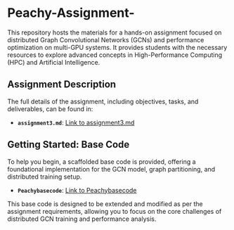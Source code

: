 Peachy-Assignment-
==================

This repository hosts the materials for a hands-on assignment focused on distributed Graph Convolutional Networks (GCNs) and performance optimization on multi-GPU systems. It provides students with the necessary resources to explore advanced concepts in High-Performance Computing (HPC) and Artificial Intelligence.

Assignment Description
----------------------

The full details of the assignment, including objectives, tasks, and deliverables, can be found in:

-   **`assignment3.md`**: [Link to assignment3.md](https://github.com/SriramSrinivas/Peachy-Assignment-/blob/main/assignmnet3.md "null")

Getting Started: Base Code
--------------------------

To help you begin, a scaffolded base code is provided, offering a foundational implementation for the GCN model, graph partitioning, and distributed training setup.

-   **`Peachybasecode`**: [Link to Peachybasecode](https://github.com/SriramSrinivas/Peachy-Assignment-/blob/main/Peachybasecode.ipynb "null")

This base code is designed to be extended and modified as per the assignment requirements, allowing you to focus on the core challenges of distributed GCN training and performance analysis.
